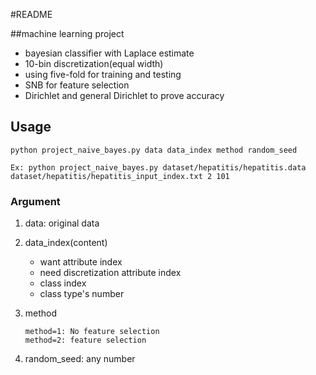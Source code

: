 #README

##machine learning project
* bayesian classifier with Laplace estimate
* 10-bin discretization(equal width)  
* using five-fold for training and testing
* SNB for feature selection
* Dirichlet and general Dirichlet to prove accuracy

## Usage
`python project_naive_bayes.py data data_index method random_seed````Ex: python project_naive_bayes.py dataset/hepatitis/hepatitis.data dataset/hepatitis/hepatitis_input_index.txt 2 101
```### Argument
1. data: original data
2. data_index(content) 
   * want attribute index
   * need discretization attribute index
   * class index
   * class type's number
3. method
   
   ```   method=1: No feature selection     method=2: feature selection  
   ``` 
4. random_seed: any number
​	